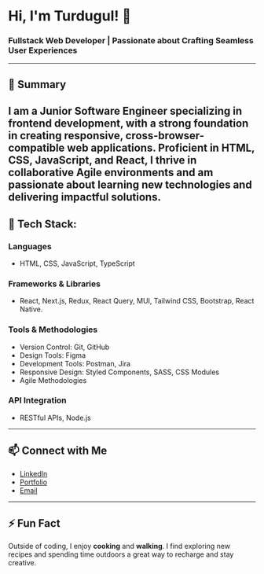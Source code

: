# Hi, I'm Turdugul! 👋
### Fullstack Web Developer | Passionate about Crafting Seamless User Experiences

---
## 📝 Summary
I am a Junior Software Engineer specializing in frontend development, with a strong foundation in creating responsive, cross-browser-compatible web applications. Proficient in **HTML**, **CSS**, **JavaScript**, and **React**, I thrive in collaborative Agile environments and am passionate about learning new technologies and delivering impactful solutions.
---

## 🔧 Tech Stack:

### Languages
- HTML, CSS, JavaScript, TypeScript

### Frameworks & Libraries
- React, Next.js, Redux, React Query, MUI, Tailwind CSS, Bootstrap, React Native.

### Tools & Methodologies
- Version Control: Git, GitHub
- Design Tools: Figma
- Development Tools: Postman, Jira
- Responsive Design: Styled Components, SASS, CSS Modules
- Agile Methodologies

### API Integration
- RESTful APIs, Node.js
---
## 📫 Connect with Me
- [LinkedIn](https://github.com/Turdugul)
- [Portfolio](https://portfolio-next2-24.vercel.app/)
- [Email](mailto:your.email@example.com)

---

## ⚡ Fun Fact
Outside of coding, I enjoy **cooking** and **walking**. I find exploring new recipes and spending time outdoors a great way to recharge and stay creative.


